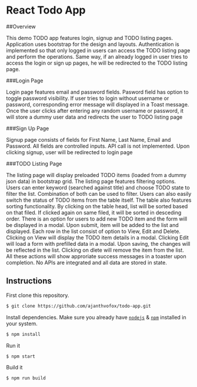 # React Todo App

##Overview

This demo TODO app features login, signup and TODO listing pages. Application uses bootstrap for the design and layouts. 
Authentication is implemented so that only logged in users can access the TODO listing page and perform the operations.
Same way, if an already logged in user tries to access the login or sign up pages, he will be redirected to the TODO listing page.

###Login Page

Login page features email and password fields. 
Pasword field has option to toggle password visibility.
If user tries to login without username or password, corresponding error message will displayed in a Toast message.
Once the user clicks after entering any random username or password, it will store a dummy user data and redirects the user to TODO listing page

###Sign Up Page

Signup page consists of fields for First Name, Last Name, Email and Password. 
All fields are controlled inputs. API call is not implemented.
Upon clicking signup, user will be redirected to login page

###TODO Listing Page

The listing page will display preloaded TODO items (loaded from a dummy json data) in bootstrap grid.
The listing page features filtering options. Users can enter keyword (searched against title) and choose TODO state to filter the list. Combination of both can be used to filter.
Users can also easily switch the status of TODO items from the table itself.
The table also features sorting functionality. By clicking on the table head, list will be sorted based on that filed. If clicked again on same filed, it will be sorted in desceding order.
There is an option for users to add new TODO item and the form will be displayed in a modal. Upon submit, item will be added to the list and displayed.
Each row in the list consist of option to View, Edit and Delete.
Clicking on View will display the TODO item details in a modal.
Clicking Edit will load a form with prefilled data in a modal. Upon saving, the changes will be reflected in the list.
Clicking on dlete will remove the item from the list.
All these actions will show approriate success messages in a toaster upon completion.
No APIs are integrated and all data are stored in state. 


## Instructions

First clone this repository.
```bash
$ git clone https://github.com/ajanthvofox/todo-app.git
```

Install dependencies. Make sure you already have [`nodejs`](https://nodejs.org/en/) & [`npm`](https://www.npmjs.com/) installed in your system.
```bash
$ npm install
```

Run it
```bash
$ npm start
```

Build it
```bash
$ npm run build
```